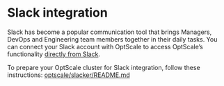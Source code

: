 # Slack integration

Slack has become a popular communication tool that brings Managers, DevOps and Engineering team members together in their daily tasks. 
You can connect your Slack account with OptScale to access OptScale’s functionality [directly from Slack](https://hystax.com/documentation/optscale/integrations.html#slack-app).

To prepare your OptScale cluster for Slack integration, follow these instructions: [optscale/slacker/README.md](../slacker/README.md)
